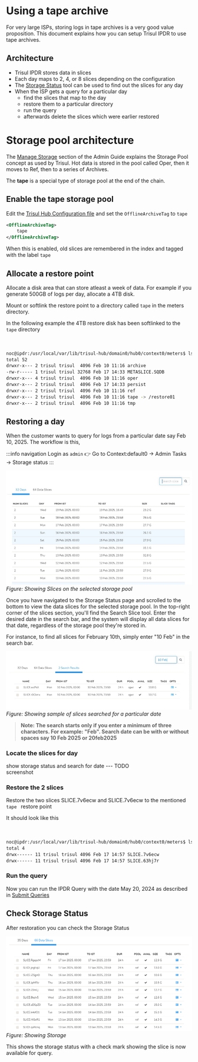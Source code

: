 # Using a tape archive 

For very large ISPs, storing logs in tape archives is a very good value proposition.  This document explains how you can setup Trisul IPDR to use tape archives. 



## Architecture

- Trisul IPDR stores data in slices
- Each day maps to 2, 4, or 8 slices depending on the configuration
- The [Storage Status](/docs/ag/admintasks/storage_status)  tool can be used to find out the slices for any day
- When the ISP gets a query for a particular day
	- find the slices that map to the day
	- restore them to a particular directory 
	- run the query
	- afterwards delete the slices which were earlier restored 




# Storage pool architecture

The [Manage Storage](/docs/ag/admintasks/storage_status#tape) section of the Admin Guide explains the Storage Pool concept as used by Trisul. Hot data is stored in the pool called Oper, then it moves to Ref, then to a series of Archives.  

The **tape**  is a special type of storage pool at the end of the chain. 

## Enable the tape storage pool

Edit the [Trisul Hub Configuration file](/docs/ref/trisulhubconfig#advanced-archiving) and set the `OfflineArchiveTag` to `tape` 

```xml
<OfflineArchiveTag>
	tape
</OfflineArchiveTag>

```

When this is enabled, old slices are remembered in the index and tagged with the label `tape`


## Allocate a restore point

Allocate a disk area that can store atleast a week of data. For example if you generate 500GB of logs per day, allocate a 4TB disk.

Mount or softlink the restore point to  a directory called `tape` in the meters directory.

In the following example the 4TB restore disk has been softlinked to the `tape` directory

```bash


noc@ipdr:/usr/local/var/lib/trisul-hub/domain0/hub0/context0/meters$ ls -l
total 52
drwxr-x--- 2 trisul trisul  4096 Feb 10 11:16 archive
-rw-r----- 1 trisul trisul 32768 Feb 17 14:33 METASLICE.SQDB
drwxr-x--- 4 trisul trisul  4096 Feb 10 11:16 oper
drwxr-x--- 2 trisul trisul  4096 Feb 17 14:33 persist
drwxr-x--- 2 trisul trisul  4096 Feb 10 11:16 ref
drwxr-x--- 2 trisul trisul  4096 Feb 10 11:16 tape -> /restore01 
drwxr-x--- 2 trisul trisul  4096 Feb 10 11:16 tmp

```

## Restoring a day

When the customer wants to query for logs from a particular date say Feb 10, 2025.  The workflow is this,

:::info navigation Login as `admin`
:point_right: Go to Context:default0 &rarr; Admin Tasks &rarr; Storage status
:::

![](images/slices.jpeg)  
*Figure: Showing Slices on the selected storage pool*

Once you have navigated to the Storage Status page and scrolled to the bottom to view the data slices for the selected storage pool. In the top-right corner of the slices section, you'll find the Search Slice tool. Enter the desired date in the search bar, and the system will display all data slices for that date, regardless of the storage pool they're stored in.

For instance, to find all slices for February 10th, simply enter "10 Feb" in the search bar. 

![](images/datesearchslice.jpeg)  
*Figure: Showing sample of slices searched for a particular date*

>**Note: The search starts only if you enter a minimum of three characters. For example: "Feb". Search date can be with or without spaces say 10 Feb 2025 or 20feb2025**


### Locate the slices for day 

show storage status and search for date --- TODO  
screenshot 


### Restore the 2 slices 

Restore the two slices SLICE.7v6ecw and SLICE.7v6ecw to the mentioned `tape ` restore point 

It should look like this 

```bash


noc@ipdr:/usr/local/var/lib/trisul-hub/domain0/hub0/context0/meters$ ls -l tape 
total 4
drwx------ 11 trisul trisul 4096 Feb 17 14:57 SLICE.7v6ecw
drwx------ 11 trisul trisul 4096 Feb 17 14:57 SLICE.63hj7r

```


### Run the query 

Now you can run the IPDR Query with the date May 20, 2024 as described in [Submit Queries](/docs/ipdr/submit-queries)


## Check Storage Status

After restoration  you can check the Storage Status 

![](images/storagestatus_available.png)  
*Figure: Showing Storage*

This shows the storage status with a check mark showing the slice is now available for query.





